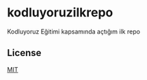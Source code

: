 # kodluyoruzilkrepo
Kodluyoruz Eğitimi kapsamında açtığım ilk repo

## License
[MIT](https://choosealicense.com/licenses/mit/)
